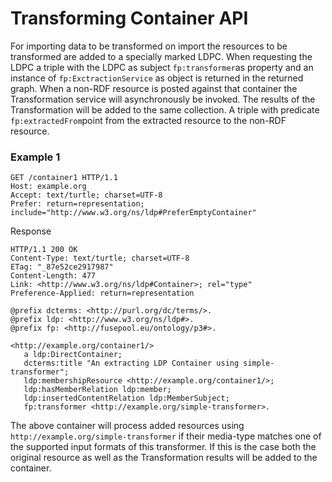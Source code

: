 # Transforming Container API

For importing data to be transformed on import the resources to be transformed are added to a specially marked LDPC. When requesting the LDPC a triple with the LDPC as subject `fp:transformer`as property and an instance of `fp:ExctractionService` as object is returned in the returned graph. When a non-RDF resource is posted against that container the Transformation service will asynchronously be invoked. The results of the Transformation will be added to the same collection. A triple with predicate `fp:extractedFrom`point from the extracted resource to the non-RDF resource.

### Example 1

    GET /container1 HTTP/1.1
    Host: example.org
    Accept: text/turtle; charset=UTF-8
    Prefer: return=representation; include="http://www.w3.org/ns/ldp#PreferEmptyContainer"

Response

    HTTP/1.1 200 OK
    Content-Type: text/turtle; charset=UTF-8
    ETag: "_87e52ce2917987"
    Content-Length: 477
    Link: <http://www.w3.org/ns/ldp#Container>; rel="type"
    Preference-Applied: return=representation

    @prefix dcterms: <http://purl.org/dc/terms/>.
    @prefix ldp: <http://www.w3.org/ns/ldp#>.
    @prefix fp: <http://fusepool.eu/ontology/p3#>.

    <http://example.org/container1/>
       a ldp:DirectContainer;
       dcterms:title "An extracting LDP Container using simple-transformer";
       ldp:membershipResource <http://example.org/container1/>;
       ldp:hasMemberRelation ldp:member;
       ldp:insertedContentRelation ldp:MemberSubject;
       fp:transformer <http://example.org/simple-transformer>.

The above container will process added resources using `http://example.org/simple-transformer` if their media-type matches one of the supported input formats of this transformer. If this is the case both the original resource as well as the Transformation results will be added to the container.
